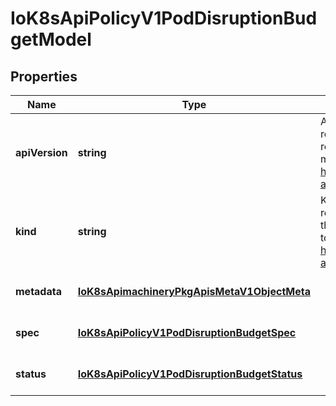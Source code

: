 # IoK8sApiPolicyV1PodDisruptionBudgetModel

## Properties

Name | Type | Description | Notes
------------ | ------------- | ------------- | -------------
**apiVersion** | **string** | APIVersion defines the versioned schema of this representation of an object. Servers should convert recognized schemas to the latest internal value, and may reject unrecognized values. More info: https://git.k8s.io/community/contributors/devel/sig-architecture/api-conventions.md#resources | [optional] [default to undefined]
**kind** | **string** | Kind is a string value representing the REST resource this object represents. Servers may infer this from the endpoint the client submits requests to. Cannot be updated. In CamelCase. More info: https://git.k8s.io/community/contributors/devel/sig-architecture/api-conventions.md#types-kinds | [optional] [default to undefined]
**metadata** | [**IoK8sApimachineryPkgApisMetaV1ObjectMeta**](IoK8sApimachineryPkgApisMetaV1ObjectMeta.md) |  | [optional] [default to undefined]
**spec** | [**IoK8sApiPolicyV1PodDisruptionBudgetSpec**](IoK8sApiPolicyV1PodDisruptionBudgetSpec.md) |  | [optional] [default to undefined]
**status** | [**IoK8sApiPolicyV1PodDisruptionBudgetStatus**](IoK8sApiPolicyV1PodDisruptionBudgetStatus.md) |  | [optional] [default to undefined]


